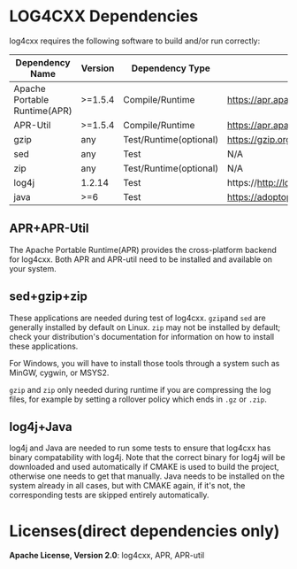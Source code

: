 <!--
 Licensed to the Apache Software Foundation (ASF) under one or more
 contributor license agreements.  See the NOTICE file distributed with
 this work for additional information regarding copyright ownership.
 The ASF licenses this file to You under the Apache License, Version 2.0
 (the "License"); you may not use this file except in compliance with
 the License.  You may obtain a copy of the License at

	http://www.apache.org/licenses/LICENSE-2.0

 Unless required by applicable law or agreed to in writing, software
 distributed under the License is distributed on an "AS IS" BASIS,
 WITHOUT WARRANTIES OR CONDITIONS OF ANY KIND, either express or implied.
 See the License for the specific language governing permissions and
 limitations under the License.
-->

# LOG4CXX Dependencies

log4cxx requires the following software to build and/or run correctly:

|Dependency Name|Version|Dependency Type|Homepage|
|---------------|-------|---------------|--------|
|Apache Portable Runtime(APR)|>=1.5.4|Compile/Runtime|https://apr.apache.org
|APR-Util       |>=1.5.4|Compile/Runtime|https://apr.apache.org
|gzip           |any    |Test/Runtime(optional)|https://gzip.org
|sed            |any    |Test|N/A
|zip            |any    |Test/Runtime(optional)|N/A
|log4j          |1.2.14 |Test           |https://http://logging.apache.org/log4j/2.x/
|java           |>=6    |Test           |https://adoptopenjdk.net

## APR+APR-Util

The Apache Portable Runtime(APR) provides the cross-platform backend for log4cxx.
Both APR and APR-util need to be installed and available on your system.

## sed+gzip+zip

These applications are needed during test of log4cxx.  `gzip`and `sed` are generally installed
by default on Linux.  `zip` may not be installed by default; check your distribution's
documentation for information on how to install these applications.

For Windows, you will have to install those tools through a system such as
MinGW, cygwin, or MSYS2.

`gzip` and `zip` only needed during runtime if you are compressing the log
files, for example by setting a rollover policy which ends in `.gz` or `.zip`.

## log4j+Java

log4j and Java are needed to run some tests to ensure that log4cxx has binary compatability with
log4j. Note that the correct binary for log4j will be downloaded and used automatically if CMAKE is
used to build the project, otherwise one needs to get that manually. Java needs to be installed on
the system already in all cases, but with CMAKE again, if it's not, the corresponding tests are
skipped entirely automatically.

# Licenses(direct dependencies only)

**Apache License, Version 2.0**: log4cxx, APR, APR-util
